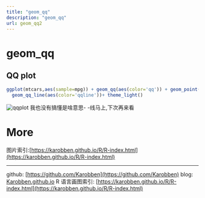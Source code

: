 ```yaml
---
title: "geom_qq"
description: "geom_qq"
url: geom_qq2
---
```


# geom_qq

<a name="aydhZ"></a>
## QQ plot
```r
ggplot(mtcars,aes(sample=mpg)) + geom_qq(aes(color='qq')) + geom_point(aes(mpg,cyl,color='point'))+
  geom_qq_line(aes(color='qqline'))+ theme_light()
```


![qqplot](https://i.loli.net/2020/06/18/QXvEDCrNh7cmza8.png)
我也没有搞懂是啥意思- -线马上,下次再来看



<a name="FG8Ad"></a>
# More
图片索引:[https://karobben.github.io/R/R-index.html](https://karobben.github.io/R/R-index.html)


---
github: [https://github.com/Karobben](https://github.com/Karobben)
blog: [Karobben.github.io](http://Karobben.github.io)
R 语言画图索引: [https://karobben.github.io/R/R-index.html](https://karobben.github.io/R/R-index.html)
